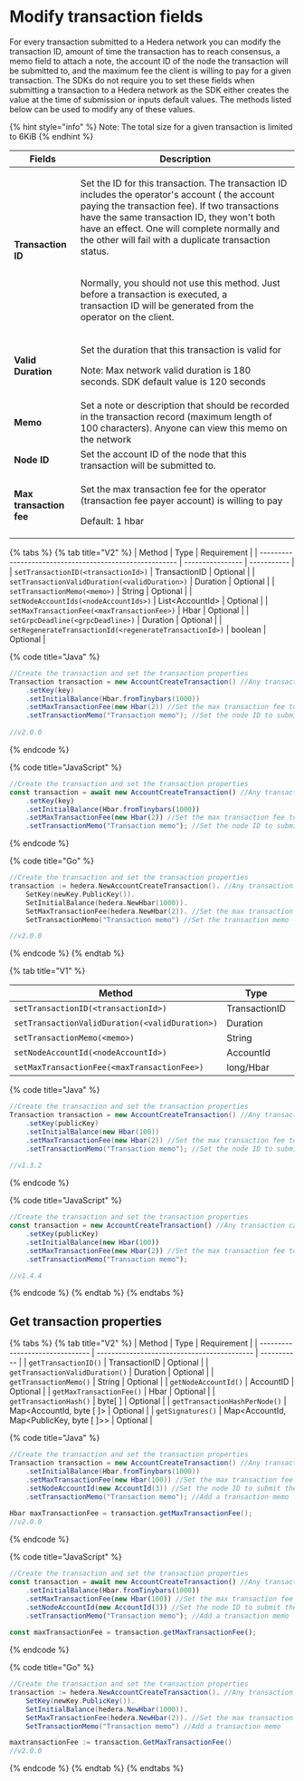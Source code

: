 # Modify transaction fields

For every transaction submitted to a Hedera network you can modify the transaction ID, amount of time the transaction has to reach consensus, a memo field to attach a note, the account ID of the node the transaction will be submitted to, and the maximum fee the client is willing to pay for a given transaction. The SDKs do not require you to set these fields when submitting a transaction to a Hedera network as the SDK either creates the value at the time of submission or inputs default values. The methods listed below can be used to modify any of these values.&#x20;

{% hint style="info" %}
Note: The total size for a given transaction is limited to 6KiB
{% endhint %}

| **Fields**              | **Description**                                                                                                                                                                                                                                                                                                                                                                                                                                                                   |
| ----------------------- | --------------------------------------------------------------------------------------------------------------------------------------------------------------------------------------------------------------------------------------------------------------------------------------------------------------------------------------------------------------------------------------------------------------------------------------------------------------------------------- |
| **Transaction ID**      | <p>Set the ID for this transaction. The transaction ID includes the operator's account ( the account paying the transaction fee). If two transactions have the same transaction ID, they won't both have an effect. One will complete normally and the other will fail with a duplicate transaction status.</p><p><br>Normally, you should not use this method. Just before a transaction is executed, a<br>transaction ID will be generated from the operator on the client.</p> |
| **Valid Duration**      | <p>Set the duration that this transaction is valid for</p><p>Note: Max network valid duration is 180 seconds. SDK default value is 120 seconds</p>                                                                                                                                                                                                                                                                                                                                |
| **Memo**                | Set a note or description that should be recorded in the transaction record (maximum length of 100 characters). Anyone can view this memo on the network                                                                                                                                                                                                                                                                                                                          |
| **Node ID**             | Set the account ID of the node that this transaction will be submitted to.                                                                                                                                                                                                                                                                                                                                                                                                        |
| **Max transaction fee** | <p>Set the max transaction fee for the operator (transaction fee payer account) is willing to pay</p><p>Default: 1 hbar</p>                                                                                                                                                                                                                                                                                                                                                       |

{% tabs %}
{% tab title="V2" %}
| Method                                                  | Type             | Requirement |
| ------------------------------------------------------- | ---------------- | ----------- |
| `setTransactionID(<transactionId>)`                     | TransactionID    | Optional    |
| `setTransactionValidDuration(<validDuration>)`          | Duration         | Optional    |
| `setTransactionMemo(<memo>)`                            | String           | Optional    |
| `setNodeAccountIds(<nodeAccountIds>)`                   | List\<AccountId> | Optional    |
| `setMaxTransactionFee(<maxTransactionFee>)`             | Hbar             | Optional    |
| `setGrpcDeadline(<grpcDeadline>)`                       | Duration         | Optional    |
| `setRegenerateTransactionId(<regenerateTransactionId>)` | boolean          | Optional    |

{% code title="Java" %}
```java
//Create the transaction and set the transaction properties
Transaction transaction = new AccountCreateTransaction() //Any transaction can be applied here
    .setKey(key)
    .setInitialBalance(Hbar.fromTinybars(1000))
    .setMaxTransactionFee(new Hbar(2)) //Set the max transaction fee to 2 hbar
    .setTransactionMemo("Transaction memo"); //Set the node ID to submit the transaction to
    
//v2.0.0
```
{% endcode %}

{% code title="JavaScript" %}
```javascript
//Create the transaction and set the transaction properties
const transaction = await new AccountCreateTransaction() //Any transaction can be applied here
    .setKey(key)
    .setInitialBalance(Hbar.fromTinybars(1000))
    .setMaxTransactionFee(new Hbar(2)) //Set the max transaction fee to 2 hbar
    .setTransactionMemo("Transaction memo"); //Set the node ID to submit the transaction to
```
{% endcode %}

{% code title="Go" %}
```go
//Create the transaction and set the transaction properties
transaction := hedera.NewAccountCreateTransaction(). //Any transaction can be applied here
    SetKey(newKey.PublicKey()).
    SetInitialBalance(hedera.NewHbar(1000)). 
    SetMaxTransactionFee(hedera.NewHbar(2)). //Set the max transaction fee to 2 hbar
    SetTransactionMemo("Transaction memo") //Set the transaction memo

//v2.0.0 
```
{% endcode %}
{% endtab %}

{% tab title="V1" %}


| Method                                         | Type          | Requirement |
| ---------------------------------------------- | ------------- | ----------- |
| `setTransactionID(<transactionId>)`            | TransactionID | Optional    |
| `setTransactionValidDuration(<validDuration>)` | Duration      | Optional    |
| `setTransactionMemo(<memo>)`                   | String        | Optional    |
| `setNodeAccountId(<nodeAccountId>)`            | AccountId     | Optional    |
| `setMaxTransactionFee(<maxTransactionFee>)`    | long/Hbar     | Optional    |

{% code title="Java" %}
```java
//Create the transaction and set the transaction properties
Transaction transaction = new AccountCreateTransaction() //Any transaction can be applied here
    .setKey(publicKey)
    .setInitialBalance(new Hbar(100))
    .setMaxTransactionFee(new Hbar(2)) //Set the max transaction fee to 2 hbar
    .setTransactionMemo("Transaction memo"); //Set the node ID to submit the transaction to
    
//v1.3.2
```
{% endcode %}

{% code title="JavaScript" %}
```javascript
//Create the transaction and set the transaction properties
const transaction = new AccountCreateTransaction() //Any transaction can be applied here
    .setKey(publicKey)
    .setInitialBalance(new Hbar(100))
    .setMaxTransactionFee(new Hbar(2)) //Set the max transaction fee to 2 hbar
    .setTransactionMemo("Transaction memo"); 

//v1.4.4
```
{% endcode %}
{% endtab %}
{% endtabs %}

## Get transaction properties

{% tabs %}
{% tab title="V2" %}
| Method                          | Type                                        | Requirement |
| ------------------------------- | ------------------------------------------- | ----------- |
| `getTransactionID()`            | TransactionID                               | Optional    |
| `getTransactionValidDuration()` | Duration                                    | Optional    |
| `getTransactionMemo()`          | String                                      | Optional    |
| `getNodeAccountId()`            | AccountID                                   | Optional    |
| `getMaxTransactionFee()`        | Hbar                                        | Optional    |
| `getTransactionHash()`          | byte\[ ]                                    | Optional    |
| `getTransactionHashPerNode()`   | Map\<AccountId, byte \[ ]>                  | Optional    |
| `getSignatures()`               | Map\<AccountId, Map\<PublicKey, byte \[ ]>> | Optional    |

{% code title="Java" %}
```java
//Create the transaction and set the transaction properties
Transaction transaction = new AccountCreateTransaction() //Any transaction can be applied here
    .setInitialBalance(Hbar.fromTinybars(1000))
    .setMaxTransactionFee(new Hbar(100)) //Set the max transaction fee to 100 hbar
    .setNodeAccountId(new AccountId(3)) //Set the node ID to submit the transaction to
    .setTransactionMemo("Transaction memo"); //Add a transaction memo
    
Hbar maxTransactionFee = transaction.getMaxTransactionFee();
//v2.0.0
```
{% endcode %}

{% code title="JavaScript" %}
```javascript
//Create the transaction and set the transaction properties
const transaction = await new AccountCreateTransaction() //Any transaction can be applied here
    .setInitialBalance(Hbar.fromTinybars(1000))
    .setMaxTransactionFee(new Hbar(100)) //Set the max transaction fee to 100 hbar
    .setNodeAccountId(new AccountId(3)) //Set the node ID to submit the transaction to
    .setTransactionMemo("Transaction memo"); //Add a transaction memo
    
const maxTransactionFee = transaction.getMaxTransactionFee();
```
{% endcode %}

{% code title="Go" %}
```java
//Create the transaction and set the transaction properties
transaction := hedera.NewAccountCreateTransaction(). //Any transaction can be applied here
    SetKey(newKey.PublicKey()).
    SetInitialBalance(hedera.NewHbar(1000)). 
    SetMaxTransactionFee(hedera.NewHbar(2)). //Set the max transaction fee to 2 hbar
    SetTransactionMemo("Transaction memo") //Add a transaction memo

maxtransactionFee := transaction.GetMaxTransactionFee()
//v2.0.0         
```
{% endcode %}
{% endtab %}
{% endtabs %}

##
